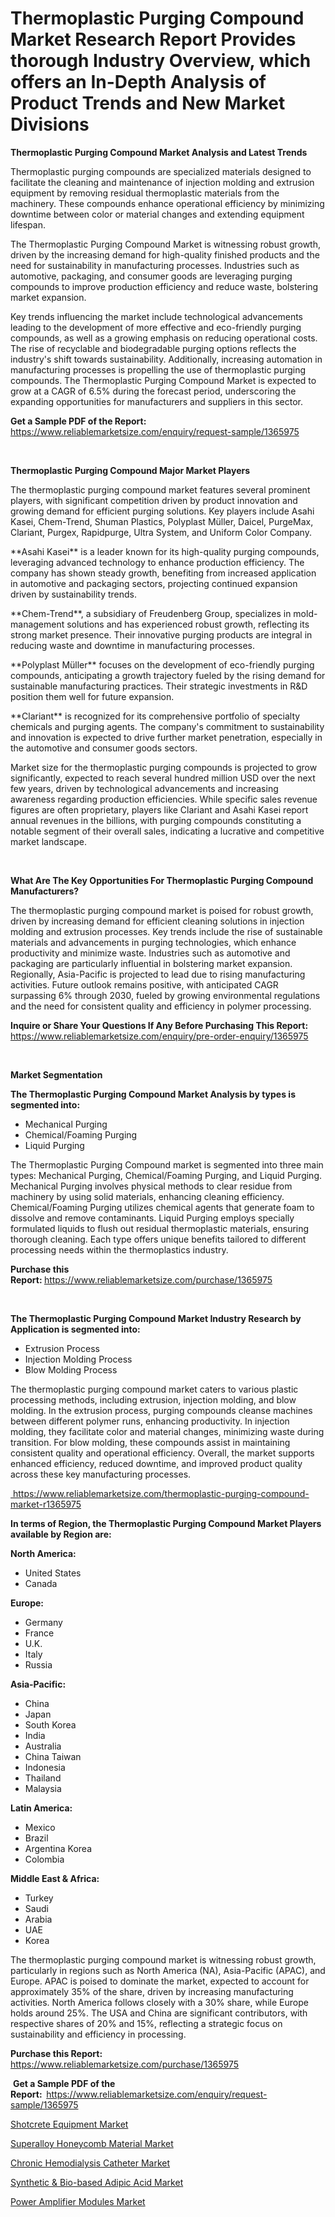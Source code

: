<p><h1>Thermoplastic Purging Compound Market Research Report Provides thorough Industry Overview, which offers an In-Depth Analysis of Product Trends and New Market Divisions</h1></p><p><strong>Thermoplastic Purging Compound Market Analysis and Latest Trends</strong></p>
<p><p>Thermoplastic purging compounds are specialized materials designed to facilitate the cleaning and maintenance of injection molding and extrusion equipment by removing residual thermoplastic materials from the machinery. These compounds enhance operational efficiency by minimizing downtime between color or material changes and extending equipment lifespan. </p><p>The Thermoplastic Purging Compound Market is witnessing robust growth, driven by the increasing demand for high-quality finished products and the need for sustainability in manufacturing processes. Industries such as automotive, packaging, and consumer goods are leveraging purging compounds to improve production efficiency and reduce waste, bolstering market expansion.</p><p>Key trends influencing the market include technological advancements leading to the development of more effective and eco-friendly purging compounds, as well as a growing emphasis on reducing operational costs. The rise of recyclable and biodegradable purging options reflects the industry's shift towards sustainability. Additionally, increasing automation in manufacturing processes is propelling the use of thermoplastic purging compounds. The Thermoplastic Purging Compound Market is expected to grow at a CAGR of 6.5% during the forecast period, underscoring the expanding opportunities for manufacturers and suppliers in this sector.</p></p>
<p><strong>Get a Sample PDF of the Report:&nbsp;</strong> <a href="https://www.reliablemarketsize.com/enquiry/request-sample/1365975?utm_campaign=1991&utm_medium=2&utm_source=Github&utm_content=ia&utm_term=22032025&utm_id=thermoplastic-purging-compound">https://www.reliablemarketsize.com/enquiry/request-sample/1365975</a></p>
<p>&nbsp;</p>
<p><strong>Thermoplastic Purging Compound Major Market Players</strong></p>
<p><p>The thermoplastic purging compound market features several prominent players, with significant competition driven by product innovation and growing demand for efficient purging solutions. Key players include Asahi Kasei, Chem-Trend, Shuman Plastics, Polyplast Müller, Daicel, PurgeMax, Clariant, Purgex, Rapidpurge, Ultra System, and Uniform Color Company.</p><p>**Asahi Kasei** is a leader known for its high-quality purging compounds, leveraging advanced technology to enhance production efficiency. The company has shown steady growth, benefiting from increased application in automotive and packaging sectors, projecting continued expansion driven by sustainability trends.</p><p>**Chem-Trend**, a subsidiary of Freudenberg Group, specializes in mold-management solutions and has experienced robust growth, reflecting its strong market presence. Their innovative purging products are integral in reducing waste and downtime in manufacturing processes.</p><p>**Polyplast Müller** focuses on the development of eco-friendly purging compounds, anticipating a growth trajectory fueled by the rising demand for sustainable manufacturing practices. Their strategic investments in R&D position them well for future expansion.</p><p>**Clariant** is recognized for its comprehensive portfolio of specialty chemicals and purging agents. The company's commitment to sustainability and innovation is expected to drive further market penetration, especially in the automotive and consumer goods sectors.</p><p>Market size for the thermoplastic purging compounds is projected to grow significantly, expected to reach several hundred million USD over the next few years, driven by technological advancements and increasing awareness regarding production efficiencies. While specific sales revenue figures are often proprietary, players like Clariant and Asahi Kasei report annual revenues in the billions, with purging compounds constituting a notable segment of their overall sales, indicating a lucrative and competitive market landscape.</p></p>
<p>&nbsp;</p>
<p><strong>What Are The Key Opportunities For Thermoplastic Purging Compound Manufacturers?</strong></p>
<p><p>The thermoplastic purging compound market is poised for robust growth, driven by increasing demand for efficient cleaning solutions in injection molding and extrusion processes. Key trends include the rise of sustainable materials and advancements in purging technologies, which enhance productivity and minimize waste. Industries such as automotive and packaging are particularly influential in bolstering market expansion. Regionally, Asia-Pacific is projected to lead due to rising manufacturing activities. Future outlook remains positive, with anticipated CAGR surpassing 6% through 2030, fueled by growing environmental regulations and the need for consistent quality and efficiency in polymer processing.</p></p>
<p><strong>Inquire or Share Your Questions If Any Before Purchasing This Report:</strong> <a href="https://www.reliablemarketsize.com/enquiry/pre-order-enquiry/1365975?utm_campaign=1991&utm_medium=2&utm_source=Github&utm_content=ia&utm_term=22032025&utm_id=thermoplastic-purging-compound">https://www.reliablemarketsize.com/enquiry/pre-order-enquiry/1365975</a></p>
<p>&nbsp;</p>
<p><strong>Market Segmentation</strong></p>
<p><strong>The Thermoplastic Purging Compound Market Analysis by types is segmented into:</strong></p>
<p><ul><li>Mechanical Purging</li><li>Chemical/Foaming Purging</li><li>Liquid Purging</li></ul></p>
<p><p>The Thermoplastic Purging Compound market is segmented into three main types: Mechanical Purging, Chemical/Foaming Purging, and Liquid Purging. Mechanical Purging involves physical methods to clear residue from machinery by using solid materials, enhancing cleaning efficiency. Chemical/Foaming Purging utilizes chemical agents that generate foam to dissolve and remove contaminants. Liquid Purging employs specially formulated liquids to flush out residual thermoplastic materials, ensuring thorough cleaning. Each type offers unique benefits tailored to different processing needs within the thermoplastics industry.</p></p>
<p><strong>Purchase this Report:&nbsp;</strong><a href="https://www.reliablemarketsize.com/purchase/1365975?utm_campaign=1991&utm_medium=2&utm_source=Github&utm_content=ia&utm_term=22032025&utm_id=thermoplastic-purging-compound">https://www.reliablemarketsize.com/purchase/1365975</a></p>
<p>&nbsp;</p>
<p><strong>The Thermoplastic Purging Compound Market Industry Research by Application is segmented into:</strong></p>
<p><ul><li>Extrusion Process</li><li>Injection Molding Process</li><li>Blow Molding Process</li></ul></p>
<p><p>The thermoplastic purging compound market caters to various plastic processing methods, including extrusion, injection molding, and blow molding. In the extrusion process, purging compounds cleanse machines between different polymer runs, enhancing productivity. In injection molding, they facilitate color and material changes, minimizing waste during transition. For blow molding, these compounds assist in maintaining consistent quality and operational efficiency. Overall, the market supports enhanced efficiency, reduced downtime, and improved product quality across these key manufacturing processes.</p></p>
<p><a href="https://www.reliablemarketsize.com/thermoplastic-purging-compound-market-r1365975?utm_campaign=1991&utm_medium=2&utm_source=Github&utm_content=ia&utm_term=22032025&utm_id=thermoplastic-purging-compound">&nbsp;https://www.reliablemarketsize.com/thermoplastic-purging-compound-market-r1365975</a></p>
<p><strong>In terms of Region, the Thermoplastic Purging Compound Market Players available by Region are:</strong></p>
<p>
    <p> <strong> North America: </strong>
        <ul>
            <li>United States</li>
            <li>Canada</li>
        </ul>
        </p> 
    <p> <strong> Europe: </strong>
        <ul>
            <li>Germany</li>
            <li>France</li>
            <li>U.K.</li>
            <li>Italy</li>
            <li>Russia</li>
        </ul>
        </p> 
    <p> <strong> Asia-Pacific: </strong>
        <ul>
            <li>China</li>
            <li>Japan</li>
            <li>South Korea</li>
            <li>India</li>
            <li>Australia</li>
            <li>China Taiwan</li>
            <li>Indonesia</li>
            <li>Thailand</li>
            <li>Malaysia</li>
        </ul>
        </p> 
    <p> <strong> Latin America: </strong>
        <ul>
            <li>Mexico</li>
            <li>Brazil</li>
            <li>Argentina Korea</li>
            <li>Colombia</li>
        </ul>
        </p> 
    <p> <strong> Middle East & Africa: </strong>
        <ul>
            <li>Turkey</li>
            <li>Saudi</li>
            <li>Arabia</li>
            <li>UAE</li>
            <li>Korea</li>
        </ul>
    </p>
    </p>
<p><p>The thermoplastic purging compound market is witnessing robust growth, particularly in regions such as North America (NA), Asia-Pacific (APAC), and Europe. APAC is poised to dominate the market, expected to account for approximately 35% of the share, driven by increasing manufacturing activities. North America follows closely with a 30% share, while Europe holds around 25%. The USA and China are significant contributors, with respective shares of 20% and 15%, reflecting a strategic focus on sustainability and efficiency in processing.</p></p>
<p><strong>Purchase this Report: </strong><a href="https://www.reliablemarketsize.com/purchase/1365975?utm_campaign=1991&utm_medium=2&utm_source=Github&utm_content=ia&utm_term=22032025&utm_id=thermoplastic-purging-compound">https://www.reliablemarketsize.com/purchase/1365975</a></p>
<p>&nbsp;<strong>Get a Sample PDF of the Report:&nbsp;&nbsp;</strong><a href="https://www.reliablemarketsize.com/enquiry/request-sample/1365975?utm_campaign=1991&utm_medium=2&utm_source=Github&utm_content=ia&utm_term=22032025&utm_id=thermoplastic-purging-compound">https://www.reliablemarketsize.com/enquiry/request-sample/1365975</a></p>
<p><strong></strong></p>
<p><p><a href="https://github.com/fallalenoswG/Market-Research-Report-List-1/blob/main/shotcrete-equipment-market.md?utm_campaign=1991&utm_medium=2&utm_source=Github&utm_content=ia&utm_term=22032025&utm_id=thermoplastic-purging-compound">Shotcrete Equipment Market</a></p><p><a href="https://github.com/gfellcincot4/Market-Research-Report-List-1/blob/main/superalloy-honeycomb-material-market.md?utm_campaign=1991&utm_medium=2&utm_source=Github&utm_content=ia&utm_term=22032025&utm_id=thermoplastic-purging-compound">Superalloy Honeycomb Material Market</a></p><p><a href="https://github.com/haagarocapmj/Market-Research-Report-List-1/blob/main/chronic-hemodialysis-catheter-market.md?utm_campaign=1991&utm_medium=2&utm_source=Github&utm_content=ia&utm_term=22032025&utm_id=thermoplastic-purging-compound">Chronic Hemodialysis Catheter Market</a></p><p><a href="https://github.com/YashRP12/Market-Research-Report-List-7/blob/main/synthetic-bio-based-adipic-acid-market.md?utm_campaign=1991&utm_medium=2&utm_source=Github&utm_content=ia&utm_term=22032025&utm_id=thermoplastic-purging-compound">Synthetic & Bio-based Adipic Acid Market</a></p><p><a href="https://github.com/countpapajwp/Market-Research-Report-List-1/blob/main/power-amplifier-modules-market.md?utm_campaign=1991&utm_medium=2&utm_source=Github&utm_content=ia&utm_term=22032025&utm_id=thermoplastic-purging-compound">Power Amplifier Modules Market</a></p></p>